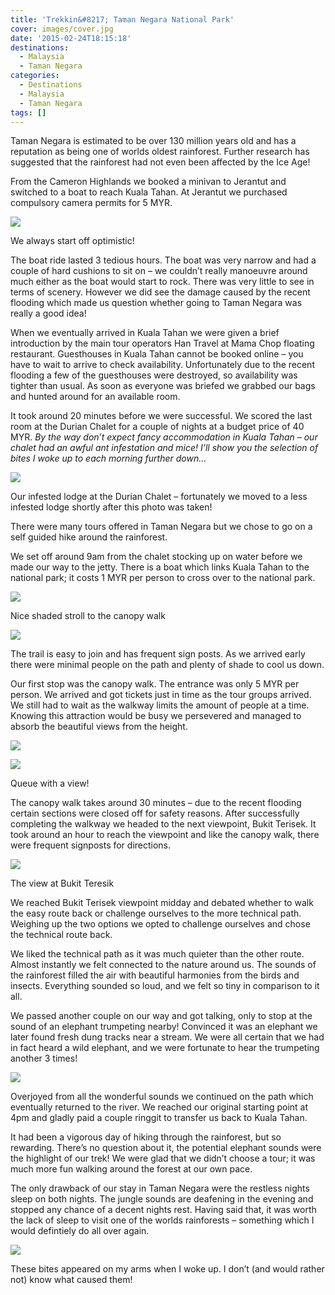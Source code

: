 ```yaml
---
title: 'Trekkin&#8217; Taman Negara National Park'
cover: images/cover.jpg
date: '2015-02-24T18:15:18'
destinations:
  - Malaysia
  - Taman Negara
categories:
  - Destinations
  - Malaysia
  - Taman Negara
tags: []
---
```

Taman Negara is estimated to be over 130 million years old and has a reputation as being one of worlds oldest rainforest. Further research has suggested that the rainforest had not even been affected by the Ice Age!

From the Cameron Highlands we booked a minivan to Jerantut and switched to a boat to reach Kuala Tahan. At Jerantut we purchased compulsory camera permits for 5 MYR.

![](images/16541213599_f1227fab12_k_d.jpg)

We always start off optimistic!

The boat ride lasted 3 tedious hours. The boat was very narrow and had a couple of hard cushions to sit on – we couldn’t really manoeuvre around much either as the boat would start to rock. There was very little to see in terms of scenery. However we did see the damage caused by the recent flooding which made us question whether going to Taman Negara was really a good idea!

When we eventually arrived in Kuala Tahan we were given a brief introduction by the main tour operators Han Travel at Mama Chop floating restaurant. Guesthouses in Kuala Tahan cannot be booked online – you have to wait to arrive to check availability. Unfortunately due to the recent flooding a few of the guesthouses were destroyed, so availability was tighter than usual. As soon as everyone was briefed we grabbed our bags and hunted around for an available room.

It took around 20 minutes before we were successful. We scored the last room at the Durian Chalet for a couple of nights at a budget price of 40 MYR. _By the way don’t expect fancy accommodation in Kuala Tahan – our chalet had an awful ant infestation and mice! I’ll show you the selection of bites I woke up to each morning further down…_

![](images/DSC_0657.jpg)

Our infested lodge at the Durian Chalet – fortunately we moved to a less infested lodge shortly after this photo was taken!

There were many tours offered in Taman Negara but we chose to go on a self guided hike around the rainforest.

We set off around 9am from the chalet stocking up on water before we made our way to the jetty. There is a boat which links Kuala Tahan to the national park; it costs 1 MYR per person to cross over to the national park.

![](images/16721488111_b60d573941_k_d.jpg)

Nice shaded stroll to the canopy walk

![](images/16598967662_c0a9e3931a_k_d-e1429696997131.jpg)

The trail is easy to join and has frequent sign posts. As we arrived early there were minimal people on the path and plenty of shade to cool us down.

Our first stop was the canopy walk. The entrance was only 5 MYR per person. We arrived and got tickets just in time as the tour groups arrived. We still had to wait as the walkway limits the amount of people at a time. Knowing this attraction would be busy we persevered and managed to absorb the beautiful views from the height.

![](images/16539740228_9c31585e3f_o_d-584x1024.jpg)

![](images/16515470297_720d3f8726_k_d.jpg)

Queue with a view!

The canopy walk takes around 30 minutes – due to the recent flooding certain sections were closed off for safety reasons. After successfully completing the walkway we headed to the next viewpoint, Bukit Terisek. It took around an hour to reach the viewpoint and like the canopy walk, there were frequent signposts for directions.

![](images/16104991914_a5da9f1acb_k_d-e1429693705915.jpg)

The view at Bukit Teresik

We reached Bukit Terisek viewpoint midday and debated whether to walk the easy route back or challenge ourselves to the more technical path. Weighing up the two options we opted to challenge ourselves and chose the technical route back.

We liked the technical path as it was much quieter than the other route. Almost instantly we felt connected to the nature around us. The sounds of the rainforest filled the air with beautiful harmonies from the birds and insects. Everything sounded so loud, and we felt so tiny in comparison to it all.

We passed another couple on our way and got talking, only to stop at the sound of an elephant trumpeting nearby! Convinced it was an elephant we later found fresh dung tracks near a stream. We were all certain that we had in fact heard a wild elephant, and we were fortunate to hear the trumpeting another 3 times!

![](images/tough-trek.jpg)

Overjoyed from all the wonderful sounds we continued on the path which eventually returned to the river. We reached our original starting point at 4pm and gladly paid a couple ringgit to transfer us back to Kuala Tahan.

It had been a vigorous day of hiking through the rainforest, but so rewarding. There’s no question about it, the potential elephant sounds were the highlight of our trek! We were glad that we didn’t choose a tour; it was much more fun walking around the forest at our own pace.

The only drawback of our stay in Taman Negara were the restless nights sleep on both nights. The jungle sounds are deafening in the evening and stopped any chance of a decent nights rest. Having said that, it was worth the lack of sleep to visit one of the worlds rainforests – something which I would defintiely do all over again.

![](images/biteyarms-650x1024.jpg)

These bites appeared on my arms when I woke up. I don’t (and would rather not) know what caused them!
